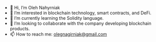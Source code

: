 - 👋 Hi, I’m Oleh Nahyrniak
- 👀 I’m interested in blockchain technology, smart contracts, and DeFi.
- 🌱 I’m currently learning the Solidity language.
- 💞️ I’m looking to collaborate with the company developing blockchain products.
- 📫 How to reach me: olegnagirnjak@gmail.com
